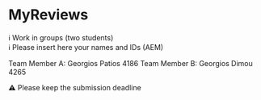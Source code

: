 # MyReviews

ℹ Work in groups (two students)  
ℹ Please insert here your names and IDs (AEM)  

Team Member A: Georgios Patios 4186
Team Member B: Georgios Dimou 4265

⚠ Please keep the submission deadline